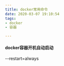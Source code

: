 ```yaml
---
title: docker常用命令
date: 2020-03-07 19:10:54
tags:
- docker
- 容器

---
```


#### docker容器开机自动启动

--restart=always

